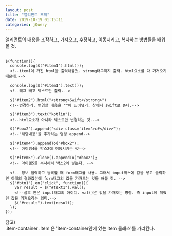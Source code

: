 ```yaml
---
layout: post
title: "앨리먼트 조작"
date: 2019-10-19 01:15:11
categories: jQuery
---
```

앨리먼트의 내용을 조작하고, 가져오고, 수정하고, 이동시키고, 복사하는 방법들을 배워볼 것.<br><br>

    $(function(){
      console.log($("#item1").html());
      <!--item1이 가진 html을 출력해볼것. strong태그까지 출력. html요소를 다 가져오기 때문에.-->

      console.log($("#item1").text());
      <!--태그 빼고 텍스트만 출력.-->

      $("#item2").html("<strong>Swift</strong>")
      <!--변경하기. 변경할 내용을 ""에 집어넣기. 창에서 swift로 뜬다.-->

      $("#item3").text("kotlin");
      <!--html요소가 아니라 텍스트만 변경하는 것.-->

      $("#box2").append("<div class='item'>c#</div>");
      <!--"해당내용"을 추가하는 명령 append-->

      $("#item4").appendTo("#box2");
      <!-- 아이템4를 박스2에 이동시키는 것-->

      $("#item5").clone().appendTo("#box2");
      <!-- 아이템5를 복사해서 박스2에 넣는다. -->

      <!-- 정보 입력하고 등록할 때 form태그를 사용. 그래서 input박스에 값을 넣고 클릭하면 아래의 결과값란에 form태그의 값을 가져오는 것을 해볼 것. -->
      $("#btn1").on("click", function(){
        var result = $("#text1").val();
        <!--괄호 안은 input태그의 아이디. val()은 값을 가져오는 명령. 즉 input에 적혔던 값을 가져오라는 의미.-->
        $("#result").text(result);
      });
    });


참고) <br>
.item-container .item 은 'item-container안에 있는 item 클래스'를 가리킨다. <br>
